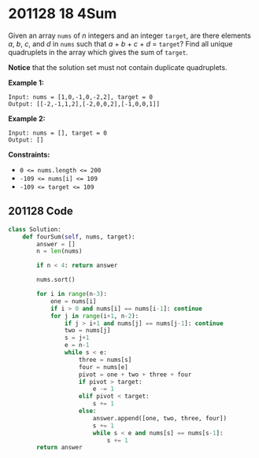 # 201128 18 4Sum

Given an array `nums` of *n* integers and an integer `target`, are there elements *a*, *b*, *c*, and *d* in `nums` such that *a* + *b* + *c* + *d* = `target`? Find all unique quadruplets in the array which gives the sum of `target`.

**Notice** that the solution set must not contain duplicate quadruplets.

 

**Example 1:**

```
Input: nums = [1,0,-1,0,-2,2], target = 0
Output: [[-2,-1,1,2],[-2,0,0,2],[-1,0,0,1]]
```

**Example 2:**

```
Input: nums = [], target = 0
Output: []
```

 

**Constraints:**

- `0 <= nums.length <= 200`
- `-109 <= nums[i] <= 109`
- `-109 <= target <= 109`



## 201128 Code

```python
class Solution:
    def fourSum(self, nums, target):
        answer = []
        n = len(nums)

        if n < 4: return answer

        nums.sort()

        for i in range(n-3):
            one = nums[i]
            if i > 0 and nums[i] == nums[i-1]: continue
            for j in range(i+1, n-2):
                if j > i+1 and nums[j] == nums[j-1]: continue
                two = nums[j]
                s = j+1
                e = n-1
                while s < e:
                    three = nums[s]
                    four = nums[e]
                    pivot = one + two + three + four
                    if pivot > target:
                        e -= 1
                    elif pivot < target:
                        s += 1
                    else:
                        answer.append([one, two, three, four])
                        s += 1
                        while s < e and nums[s] == nums[s-1]:
                            s += 1
        return answer
```


